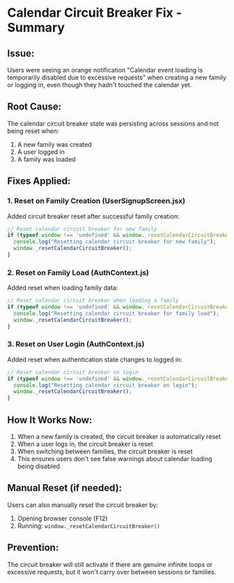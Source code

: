 # Calendar Circuit Breaker Fix - Summary

## Issue:
Users were seeing an orange notification "Calendar event loading is temporarily disabled due to excessive requests" when creating a new family or logging in, even though they hadn't touched the calendar yet.

## Root Cause:
The calendar circuit breaker state was persisting across sessions and not being reset when:
1. A new family was created
2. A user logged in
3. A family was loaded

## Fixes Applied:

### 1. Reset on Family Creation (UserSignupScreen.jsx)
Added circuit breaker reset after successful family creation:
```javascript
// Reset calendar circuit breaker for new family
if (typeof window !== 'undefined' && window._resetCalendarCircuitBreaker) {
  console.log("Resetting calendar circuit breaker for new family");
  window._resetCalendarCircuitBreaker();
}
```

### 2. Reset on Family Load (AuthContext.js)
Added reset when loading family data:
```javascript
// Reset calendar circuit breaker when loading a family
if (typeof window !== 'undefined' && window._resetCalendarCircuitBreaker) {
  console.log("Resetting calendar circuit breaker for family load");
  window._resetCalendarCircuitBreaker();
}
```

### 3. Reset on User Login (AuthContext.js)
Added reset when authentication state changes to logged in:
```javascript
// Reset calendar circuit breaker on login
if (typeof window !== 'undefined' && window._resetCalendarCircuitBreaker) {
  console.log("Resetting calendar circuit breaker on login");
  window._resetCalendarCircuitBreaker();
}
```

## How It Works Now:
1. When a new family is created, the circuit breaker is automatically reset
2. When a user logs in, the circuit breaker is reset
3. When switching between families, the circuit breaker is reset
4. This ensures users don't see false warnings about calendar loading being disabled

## Manual Reset (if needed):
Users can also manually reset the circuit breaker by:
1. Opening browser console (F12)
2. Running: `window._resetCalendarCircuitBreaker()`

## Prevention:
The circuit breaker will still activate if there are genuine infinite loops or excessive requests, but it won't carry over between sessions or families.